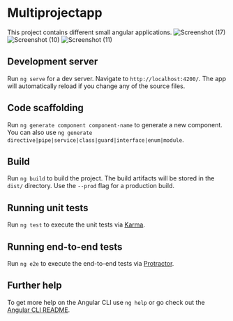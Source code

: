 # Multiprojectapp

This project contains different small angular applications.
![Screenshot (17)](https://user-images.githubusercontent.com/15875200/114071592-eb128600-98be-11eb-8e19-1a26751d521a.png)
![Screenshot (10)](https://user-images.githubusercontent.com/15875200/114016952-0a8ebc00-9889-11eb-821e-5770ab62f362.png)
![Screenshot (11)](https://user-images.githubusercontent.com/15875200/114016954-0b275280-9889-11eb-8f89-f45516457dc4.png)


## Development server

Run `ng serve` for a dev server. Navigate to `http://localhost:4200/`. The app will automatically reload if you change any of the source files.

## Code scaffolding

Run `ng generate component component-name` to generate a new component. You can also use `ng generate directive|pipe|service|class|guard|interface|enum|module`.

## Build

Run `ng build` to build the project. The build artifacts will be stored in the `dist/` directory. Use the `--prod` flag for a production build.

## Running unit tests

Run `ng test` to execute the unit tests via [Karma](https://karma-runner.github.io).

## Running end-to-end tests

Run `ng e2e` to execute the end-to-end tests via [Protractor](http://www.protractortest.org/).

## Further help

To get more help on the Angular CLI use `ng help` or go check out the [Angular CLI README](https://github.com/angular/angular-cli/blob/master/README.md).
